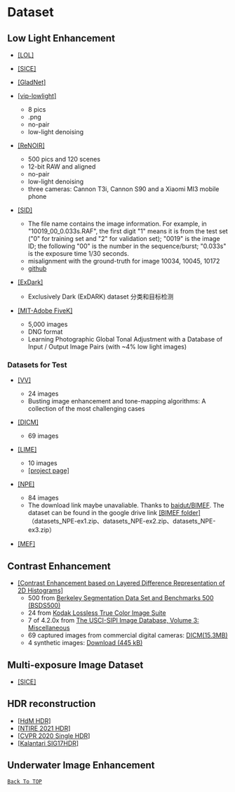 # Dataset
[comment]:<> (Anchor for Back to top)
<a id="head"/>

## Low Light Enhancement
- [[LOL]](https://daooshee.github.io/BMVC2018website/)

- [[SICE]](https://github.com/csjcai/SICE)

- [[GladNet]](https://daooshee.github.io/fgworkshop18Gladnet/)

- [[vip-lowlight]](https://uwaterloo.ca/vision-image-processing-lab/research-demos/vip-lowlight-dataset)
  - 8 pics
  - .png
  - no-pair
  - low-light denoising

- [[ReNOIR]](http://adrianbarburesearch.blogspot.com/p/renoir-dataset.html)
  - 500 pics and 120 scenes
  - 12-bit RAW and aligned
  - no-pair
  - low-light denoising
  - three cameras: Cannon T3i, Cannon S90 and a Xiaomi MI3 mobile phone

- [[SID]](http://vladlen.info/publications/learning-see-dark/)
  - The file name contains the image information. For example, in "10019_00_0.033s.RAF", the first digit "1" means it is from the test set ("0" for training set and "2" for validation set); "0019" is the image ID; the following "00" is the number in the sequence/burst; "0.033s" is the exposure time 1/30 seconds.
  - misalignment with the ground-truth for image 10034, 10045, 10172
  - [github](https://github.com/cchen156/Learning-to-See-in-the-Dark)

- [[ExDark]](https://github.com/cs-chan/Exclusively-Dark-Image-Dataset)
  - Exclusively Dark (ExDARK) dataset 分类和目标检测

- [[MIT-Adobe FiveK]](https://data.csail.mit.edu/graphics/fivek)
  - 5,000 images
  - DNG format
  - Learning Photographic Global Tonal Adjustment with a Database of Input / Output Image Pairs (with ~4% low light images)

### Datasets for Test
- [[VV]](https://sites.google.com/site/vonikakis/datasets/challenging-dataset-for-enhancement)
  - 24 images
  - Busting image enhancement and tone-mapping algorithms: A collection of the most challenging cases

- [[DICM]](http://mcl.korea.ac.kr/projects/LDR/LDR_TEST_IMAGES_DICM.zip)
  - 69 images

- [[LIME]](https://drive.google.com/open?id=0BwVzAzXoqrSXb3prWUV1YzBjZzg)
  - 10 images
  - [[project page]](https://sites.google.com/view/xjguo/lime)

- [[NPE]](http://blog.sina.com.cn/s/blog_a0a06f190101cvon.html)
  - 84 images
  - The download link maybe unavaliable. Thanks to [baidut/BIMEF](https://github.com/baidut/BIMEF). The dataset can be found in the google drive link [[BIMEF folder]](https://drive.google.com/drive/folders/0B_FjaR958nw_djVQanJqeEhUM1k) （datasets_NPE-ex1.zip、datasets_NPE-ex2.zip、datasets_NPE-ex3.zip）

- [[MEF]](http://ivc.uwaterloo.ca/database/MEF/MEF-Database.php)



## Contrast Enhancement
- [[Contrast Enhancement based on Layered Difference Representation of 2D Histograms]](http://mcl.korea.ac.kr/projects/LDR/)
  - 500 from [Berkeley Segmentation Data Set and Benchmarks 500 (BSDS500)](http://www.eecs.berkeley.edu/Research/Projects/CS/vision/grouping/resources.html#bsds500)
  - 24 from [Kodak Lossless True Color Image Suite](http://r0k.us/graphics/kodak/)
  - 7 of 4.2.0x from [The USCI-SIPI Image Database, Volume 3: Miscellaneous](http://sipi.usc.edu/database/database.php?volume=misc)
  - 69 captured images from commercial digital cameras: [DICM(15.3MB)](http://mcl.korea.ac.kr/projects/LDR/LDR_TEST_IMAGES_DICM.zip)
  - 4 synthetic images: [Download (445 kB)](http://mcl.korea.ac.kr/projects/LDR/LDR_TEST_IMAGES_SYNTHETIC.zip)


## Multi-exposure Image Dataset
- [[SICE]](https://github.com/csjcai/SICE)

## HDR reconstruction
- [[HdM HDR]](https://www.hdm-stuttgart.de/vmlab/hdm-hdr-2014)
- [[NTIRE 2021 HDR]](https://competitions.codalab.org/competitions/28161)
- [[CVPR 2020 Single HDR]](https://github.com/alex04072000/SingleHDR)
- [[Kalantari SIG17HDR]](https://cseweb.ucsd.edu/~viscomp/projects/SIG17HDR/)
## Underwater Image Enhancement








<a href="#head">`Back To TOP`</a>

